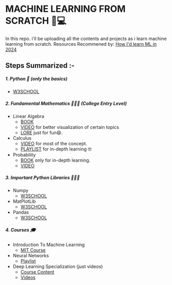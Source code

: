 # MACHINE LEARNING FROM SCRATCH 🧠💻
In this repo. i'll be uploading all the contents and projects as i learn machine learning from scratch. Resources Recommened by: [How I'd learn ML in 2024](https://www.youtube.com/watch?v=gUmagAluXpk)
## Steps Summarized :-
##### 1. Python 🐍 (only the basics)
+ [W3SCHOOL](https://www.w3schools.com/python/)
##### 2. Fundamental Mathematics 🧑🏼‍🏫 (College Entry Level)
+ Linear Algebra 
    + [BOOK](https://mml-book.github.io/book/mml-book.pdf)
    + [VIDEO](https://www.youtube.com/playlist?list=PL0-GT3co4r2y2YErbmuJw2L5tW4Ew2O5B)  for better visualization of certain topics
    + [LORE](https://www.youtube.com/watch?v=1OxCx11V5LQ&pp=ygUUbGluZWFyIGFsZ2VicmEgIGxvcmU%3D)  just for fun😄.
+ Calculus
    + [VIDEO](https://www.youtube.com/watch?v=MDL384gsAk0) for most of the concept.
    + [PLAYLIST](https://www.youtube.com/playlist?list=PLRDl2inPrWQVu2OvnTvtkRpJ-wz-URMJx) for in-depth learning 🤓
+ Probability
    + [BOOK](https://github.com/tirthajyoti/Papers-Literature-ML-DL-RL-AI/blob/master/Statistics%20and%20Statistical%20Learning/Probability%20for%20Statistics%20and%20Machine%20Learning.pdf) only for in-depth learning.
    + [VIDEO](https://www.youtube.com/watch?v=LBemXHm_Ops)
##### 3. Important Python Libraries 🧑🏻‍🏭
+ Numpy 
    + [W3SCHOOL](https://www.w3schools.com/python/numpy/numpy_intro.asp)
+ MatPlotLib
    + [W3SCHOOL](https://www.w3schools.com/python/matplotlib_intro.asp)
+ Pandas
    + [W3SCHOOL](https://www.w3schools.com/python/pandas/default.asp) 
##### 4. Courses 🎓
+ Introduction To Machine Learning
    + [MIT Course](https://openlearninglibrary.mit.edu/courses/course-v1:MITx+6.036+1T2019/about)
+ Neural Networks
    + [Playlist](https://www.youtube.com/playlist?list=PLAqhIrjkxbuWI23v9cThsA9GvCAUhRvKZ)
+ Deep Learning Specialization (just videos)
    + [Course Content](https://github.com/amanchadha/coursera-deep-learning-specialization)
    + [Videos](https://www.youtube.com/playlist?list=PLpFsSf5Dm-pd5d3rjNtIXUHT-v7bdaEIe)